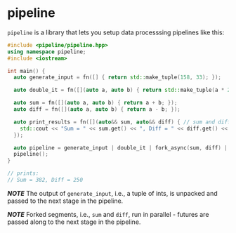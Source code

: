 # pipeline

`pipeline` is a library that lets you setup data processsing pipelines like this:

```cpp
#include <pipeline/pipeline.hpp>
using namespace pipeline;
#include <iostream>

int main() {
  auto generate_input = fn([] { return std::make_tuple(158, 33); });

  auto double_it = fn([](auto a, auto b) { return std::make_tuple(a * 2, b * 2); });

  auto sum = fn([](auto a, auto b) { return a + b; });
  auto diff = fn([](auto a, auto b) { return a - b; });

  auto print_results = fn([](auto&& sum, auto&& diff) { // sum and diff are std::future<int>
    std::cout << "Sum = " << sum.get() << ", Diff = " << diff.get() << std::endl;
  });

  auto pipeline = generate_input | double_it | fork_async(sum, diff) | print_results;
  pipeline();
}

// prints:
// Sum = 382, Diff = 250
```

***NOTE*** The output of `generate_input`, i.e., a tuple of ints, is unpacked and passed to the next stage in the pipeline.

***NOTE*** Forked segments, i.e., `sum` and `diff`, run in parallel - futures are passed along to the next stage in the pipeline.
